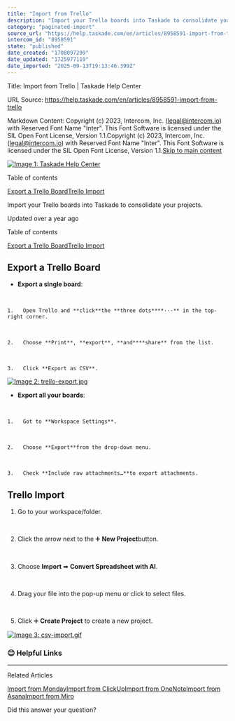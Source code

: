 ```yaml
---
title: "Import from Trello"
description: "Import your Trello boards into Taskade to consolidate your projects."
category: "paginated-import"
source_url: "https://help.taskade.com/en/articles/8958591-import-from-trello"
intercom_id: "8958591"
state: "published"
date_created: "1708097299"
date_updated: "1725977119"
date_imported: "2025-09-13T19:13:46.399Z"
---
```


Title: Import from Trello | Taskade Help Center

URL Source: https://help.taskade.com/en/articles/8958591-import-from-trello

Markdown Content:
Copyright (c) 2023, Intercom, Inc. (legal@intercom.io) with Reserved Font Name "Inter". This Font Software is licensed under the SIL Open Font License, Version 1.1.Copyright (c) 2023, Intercom, Inc. (legal@intercom.io) with Reserved Font Name "Inter". This Font Software is licensed under the SIL Open Font License, Version 1.1.[Skip to main content](https://help.taskade.com/en/articles/8958591-import-from-trello#main-content)

[![Image 1: Taskade Help Center](https://downloads.intercomcdn.com/i/o/490280/d14603621e78c833c2d0e66f/2d1230f35f3009fff25b2989e93312a5.png)](https://help.taskade.com/en/)

Table of contents

[Export a Trello Board](https://help.taskade.com/en/articles/8958591-import-from-trello#h_ee1002e2dc)[Trello Import](https://help.taskade.com/en/articles/8958591-import-from-trello#h_d81bd87960)

Import your Trello boards into Taskade to consolidate your projects.

Updated over a year ago

Table of contents

[Export a Trello Board](https://help.taskade.com/en/articles/8958591-import-from-trello#h_ee1002e2dc)[Trello Import](https://help.taskade.com/en/articles/8958591-import-from-trello#h_d81bd87960)

**Export a Trello Board**
-------------------------

*   **Export a single board**:

​

    1.   Open Trello and **click**the **three dots****···** in the top-right corner.

​

    2.   Choose **Print**, **export**, **and****share** from the list.

​

    3.   Click **Export as CSV**.

[![Image 2: trello-export.jpg](https://taskade.intercom-attachments-7.com/i/o/965376234/473bcad9f3ab814fc81e32cf/25066182294163?expires=1757792700&signature=824151f6ca1d1fb9187b1b3b4c6b3abd8b361e2e1addbb7cc7b7b66ca3495655&req=fSYiFc54n4JbFb4f3HP0gM3NJERBHc8PyFIyrU%2B7u6BXTd5JHAH2OdCf%2Bt2%2B%0AJ6FY0Ap1fEc2GXnjFw%3D%3D%0A)](https://taskade.intercom-attachments-7.com/i/o/965376234/473bcad9f3ab814fc81e32cf/25066182294163?expires=1757792700&signature=824151f6ca1d1fb9187b1b3b4c6b3abd8b361e2e1addbb7cc7b7b66ca3495655&req=fSYiFc54n4JbFb4f3HP0gM3NJERBHc8PyFIyrU%2B7u6BXTd5JHAH2OdCf%2Bt2%2B%0AJ6FY0Ap1fEc2GXnjFw%3D%3D%0A)

*   **Export all your boards**:

​

    1.   Got to **Workspace Settings**.

​

    2.   Choose **Export**from the drop-down menu.

​

    3.   Check **Include raw attachments…**to export attachments.

**Trello Import**
-----------------

1.   Go to your workspace/folder.

​

2.   Click the arrow next to the ➕ **New Project**button.

​

3.   Choose **Import** ➡ **Convert Spreadsheet with AI**.

​

4.   Drag your file into the pop-up menu or click to select files.

​

5.   Click ➕ **Create Project** to create a new project.

[![Image 3: csv-import.gif](https://taskade.intercom-attachments-7.com/i/o/965376233/0c6100f1560efc87be39aa09/25066202971795?expires=1757792700&signature=1c4f66dfd045a30d845b11ccf175d35de19be84feba7bd25d9ad376c1221b869&req=fSYiFc54n4JcFb4f3HP0gJ8hsm0828%2F%2BjTMSoPF9gsEMJ0RYFoBiOykJ742Y%0AIUComiJIY93I04j1Kg%3D%3D%0A)](https://taskade.intercom-attachments-7.com/i/o/965376233/0c6100f1560efc87be39aa09/25066202971795?expires=1757792700&signature=1c4f66dfd045a30d845b11ccf175d35de19be84feba7bd25d9ad376c1221b869&req=fSYiFc54n4JcFb4f3HP0gJ8hsm0828%2F%2BjTMSoPF9gsEMJ0RYFoBiOykJ742Y%0AIUComiJIY93I04j1Kg%3D%3D%0A)

### **😊 Helpful Links**

* * *

Related Articles

[Import from Monday](https://help.taskade.com/en/articles/8958596-import-from-monday)[Import from ClickUp](https://help.taskade.com/en/articles/8958597-import-from-clickup)[Import from OneNote](https://help.taskade.com/en/articles/8958606-import-from-onenote)[Import from Asana](https://help.taskade.com/en/articles/8958607-import-from-asana)[Import from Miro](https://help.taskade.com/en/articles/8958608-import-from-miro)

Did this answer your question?
